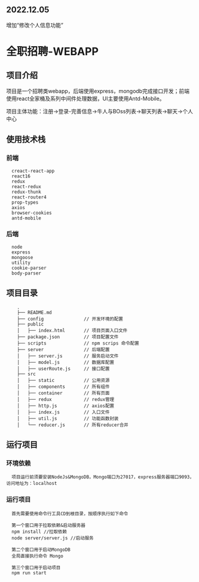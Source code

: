 ## 2022.12.05
  增加“修改个人信息功能”

# 全职招聘-WEBAPP

## 项目介绍

  项目是一个招聘类webapp，后端使用express，mongodb完成接口开发；前端使用react全家桶及系列中间件处理数据，UI主要使用Antd-Mobile。

  项目主体功能：注册->登录-完善信息->牛人与BOss列表->聊天列表->聊天->个人中心

## 使用技术栈

  ### 前端

      creact-react-app
      react16
      redux
      react-redux
      redux-thunk
      react-router4
      prop-types
      axios
      browser-cookies
      antd-mobile

  ### 后端  

      node
      express
      mongoose
      utility
      cookie-parser
      body-parser


## 项目目录

        .
        ├── README.md
        ├── config               // 开发环境的配置
        ├── public
        │   ├── index.html       // 项目页面入口文件
        ├── package.json         // 项目配置文件
        ├── scripts              // npm scrips 命令配置
        ├── server               // 后端配置
        │   ├── server.js        // 服务启动文件
        │   ├── model.js         // 数据库配置
        │   ├── userRoute.js     // 接口配置    
        ├── src
        │   ├── static           // 公用资源
        │   ├── components       // 所有组件
        │   ├── container        // 所有页面
        │   ├── redux            // redux管理
        │   ├── http.js	         // axios配置
        │   ├── index.js         // 入口文件
        │   ├── util.js          // 功能函数封装
        │   └── reducer.js       // 所有reducer合并


## 运行项目

  ### 环境依赖

      项目运行前须要安装NodeJs&MongoDB，Mongo端口为27017，express服务器端口9093，访问地址为：localhost

  ### 运行项目
      
      首先需要使用命令行工具CD到根目录，按顺序执行如下命令

      第一个窗口用于拉取依赖&启动服务器
      npm install //拉取依赖
      node server/server.js //启动服务

      第二个窗口用于启动MongoDB
      全局直接执行命令 Mongo

      第三个窗口用于启动项目
      npm run start


